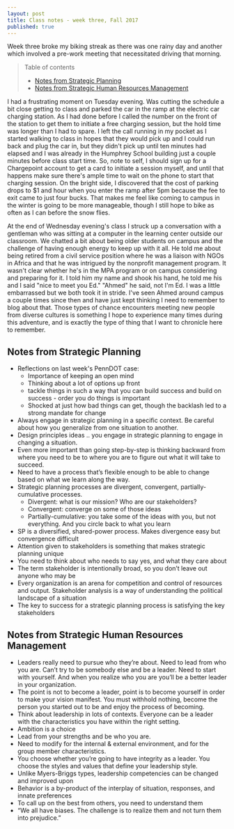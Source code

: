 ```yaml
---
layout: post
title: Class notes - week three, Fall 2017
published: true
---
```

Week three broke my biking streak as there was one rainy day and another which involved a pre-work meeting that necessitated driving that morning.

>Table of contents
> * [Notes from Strategic Planning](#notes-from-strategic-planning)
> * [Notes from Strategic Human Resources Management](#notes-from-strategic-human-resources-management)

I had a frustrating moment on Tuesday evening. Was cutting the schedule a bit close getting to class and parked the car in the ramp at the electric car charging station. As I had done before I called the number on the front of the station to get them to initiate a free charging session, but the hold time was longer than I had to spare. I left the call running in my pocket as I started walking to class in hopes that they would pick up and I could run back and plug the car in, but they didn't pick up until ten minutes had elapsed and I was already in the Humphrey School building just a couple minutes before class start time. So, note to self, I should sign up for a Chargepoint account to get a card to initiate a session myself, and until that happens make sure there's ample time to wait on the phone to start that charging session. On the bright side, I discovered that the cost of parking drops to $1 and hour when you enter the ramp after 5pm because the fee to exit came to just four bucks. That makes me feel like coming to campus in the winter is going to be more manageable, though I still hope to bike as often as I can before the snow flies.

At the end of Wednesday evening's class I struck up a conversation with a gentleman who was sitting at a computer in the learning center outside our classroom. We chatted a bit about being older students on campus and the challenge of having enough energy to keep up with it all. He told me about being retired from a civil service position where he was a liaison with NGOs in Africa and that he was intrigued by the nonprofit management program. It wasn't clear whether he's in the MPA program or on campus considering and preparing for it. I told him my name and shook his hand, he told me his and I said "nice to meet you Ed." "Ahmed" he said, not I'm Ed. I was a little embarrassed but we both took it in stride. I've seen Ahmed around campus a couple times since then and have just kept thinking I need to remember to blog about that. Those types of chance encounters meeting new people from diverse cultures is something I hope to experience many times during this adventure, and is exactly the type of thing that I want to chronicle here to remember.

## Notes from Strategic Planning

* Reflections on last week's PennDOT case:
  * Importance of keeping an open mind
  * Thinking about a lot of options up front
  * tackle things in such a way that you can build success and build on success - order you do things is important
  * Shocked at just how bad things can get, though the backlash led to a strong mandate for change
* Always engage in strategic planning in a specific context. Be careful about how you generalize from one situation to another.
* Design principles ideas .. you engage in strategic planning to engage in changing a situation.
* Even more important than going step-by-step is thinking backward from where you need to be to where you are to figure out what it will take to succeed.
* Need to have a process that’s flexible enough to be able to change based on what we learn along the way.
* Strategic planning processes are divergent, convergent, partially-cumulative processes.
  * Divergent: what is our mission? Who are our stakeholders?
  * Convergent: converge on some of those ideas
  * Partially-cumulative: you take some of the ideas with you, but not everything. And you circle back to what you learn
* SP is a diversified, shared-power process. Makes divergence easy but convergence difficult
* Attention given to stakeholders is something that makes strategic planning unique
* You need to think about who needs to say yes, and what they care about
* The term stakeholder is intentionally broad, so you don’t leave out anyone who may be
* Every organization is an arena for competition and control of resources and output. Stakeholder analysis is a way of understanding the political landscape of a situation
* The key to success for a strategic planning process is satisfying the key stakeholders

## Notes from Strategic Human Resources Management

* Leaders really need to pursue who they’re about. Need to lead from who you are. Can’t try to be somebody else and be a leader. Need to start with yourself. And when you realize who you are you’ll be a better leader in your organization.
* The point is not to become a leader, point is to become yourself in order to make your vision manifest. You must withhold nothing, become the person you started out to be and enjoy the process of becoming.
* Think about leadership in lots of contexts. Everyone can be a leader with the characteristics you have within the right setting.
* Ambition is a choice
* Lead from your strengths and be who you are.
* Need to modify for the internal & external environment, and for the group member characteristics.
* You choose whether you’re going to have integrity as a leader. You choose the styles and values that define your leadership style.
* Unlike Myers-Briggs types, leadership competencies can be changed and improved upon
* Behavior is a by-product of the interplay of situation, responses, and innate preferences
* To call up on the best from others, you need to understand them
* “We all have biases. The challenge is to realize them and not turn them into prejudice.”
